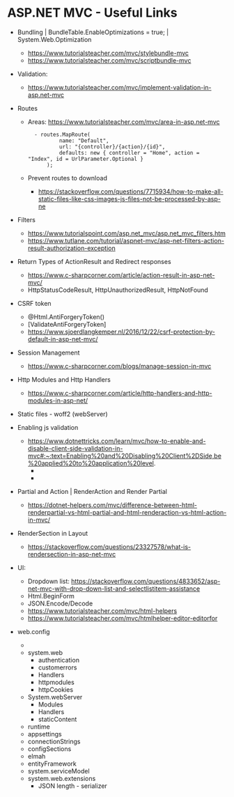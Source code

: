 # ASP.NET MVC - Useful Links

- Bundling | BundleTable.EnableOptimizations = true; | System.Web.Optimization
    - https://www.tutorialsteacher.com/mvc/stylebundle-mvc
    - https://www.tutorialsteacher.com/mvc/scriptbundle-mvc

- Validation:
    - https://www.tutorialsteacher.com/mvc/implement-validation-in-asp.net-mvc

- Routes
    - Areas: https://www.tutorialsteacher.com/mvc/area-in-asp.net-mvc
	
            - routes.MapRoute(
                    name: "Default",
                    url: "{controller}/{action}/{id}",
                    defaults: new { controller = "Home", action = "Index", id = UrlParameter.Optional }
                );

	- Prevent routes to download
        - https://stackoverflow.com/questions/7715934/how-to-make-all-static-files-like-css-images-js-files-not-be-processed-by-asp-ne

- Filters
	- https://www.tutorialspoint.com/asp.net_mvc/asp.net_mvc_filters.htm
	- https://www.tutlane.com/tutorial/aspnet-mvc/asp-net-filters-action-result-authorization-exception
		
- Return Types of ActionResult and Redirect responses
	- https://www.c-sharpcorner.com/article/action-result-in-asp-net-mvc/
	- HttpStatusCodeResult, HttpUnauthorizedResult, HttpNotFound
			
- CSRF token
	- @Html.AntiForgeryToken()
	- [ValidateAntiForgeryToken]
	- https://www.sjoerdlangkemper.nl/2016/12/22/csrf-protection-by-default-in-asp-net-mvc/
			
- Session Management
	- https://www.c-sharpcorner.com/blogs/manage-session-in-mvc
			
- Http Modules and Http Handlers
	- https://www.c-sharpcorner.com/article/http-handlers-and-http-modules-in-asp-net/
		
- Static files - woff2 (webServer)
		
- Enabling js validation
	- https://www.dotnettricks.com/learn/mvc/how-to-enable-and-disable-client-side-validation-in-mvc#:~:text=Enabling%20and%20Disabling%20Client%2DSide,be%20applied%20to%20application%20level.
	    - <add key="ClientValidationEnabled" value="true" />
		- <add key="UnobtrusiveJavaScriptEnabled" value="true" />
			
- Partial and Action | RenderAction and Render Partial
	- https://dotnet-helpers.com/mvc/difference-between-html-renderpartial-vs-html-partial-and-html-renderaction-vs-html-action-in-mvc/
		
- RenderSection in Layout
    - https://stackoverflow.com/questions/23327578/what-is-rendersection-in-asp-net-mvc

- UI:
    - Dropdown list: https://stackoverflow.com/questions/4833652/asp-net-mvc-with-drop-down-list-and-selectlistitem-assistance
    - Html.BeginForm
    - JSON.Encode/Decode
    - https://www.tutorialsteacher.com/mvc/html-helpers
    - https://www.tutorialsteacher.com/mvc/htmlhelper-editor-editorfor

- web.config 
    - <configuration>
    - system.web
		- authentication
		- customerrors
		- Handlers
		- httpmodules
		- httpCookies 
    - System.webServer
		- Modules
		- Handlers
		- staticContent
    - runtime
    - appsettings
    - connectionStrings
    - configSections
    - elmah
    - entityFramework
    - system.serviceModel
    - system.web.extensions
        - JSON length - serializer